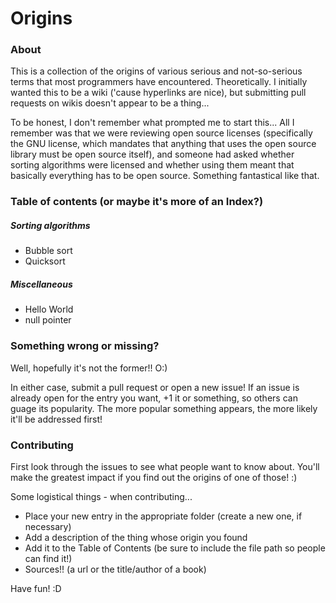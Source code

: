 # Origins


### About

This is a collection of the origins of various serious and not-so-serious terms that most programmers have encountered. Theoretically. I initially wanted this to be a wiki ('cause hyperlinks are nice), but submitting pull requests on wikis doesn't appear to be a thing...

To be honest, I don't remember what prompted me to start this... All I remember was that we were reviewing open source licenses (specifically the GNU license, which mandates that anything that uses the open source library must be open source itself), and someone had asked whether sorting algorithms were licensed and whether using them meant that basically everything has to be open source. Something fantastical like that.

### Table of contents (or maybe it's more of an Index?)

##### Sorting algorithms
 - Bubble sort
 - Quicksort

##### Miscellaneous
 - Hello World
 - null pointer

### Something wrong or missing?

Well, hopefully it's not the former!! O:)

In either case, submit a pull request or open a new issue! If an issue is already open for the entry you want, +1 it or something, so others can guage its popularity. The more popular something appears, the more likely it'll be addressed first!


### Contributing

First look through the issues to see what people want to know about. You'll make the greatest impact if you find out the origins of one of those! :)

Some logistical things - when contributing...
 - Place your new entry in the appropriate folder (create a new one, if necessary)
 - Add a description of the thing whose origin you found
 - Add it to the Table of Contents (be sure to include the file path so people can find it!)
 - Sources!! (a url or the title/author of a book)

Have fun! :D
